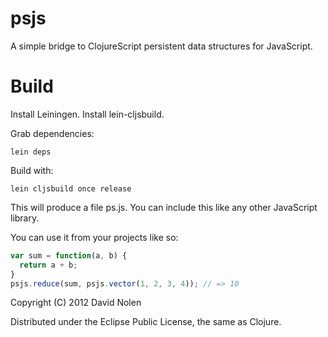 psjs
====

A simple bridge to ClojureScript persistent data structures for JavaScript.

Build
====

Install Leiningen. Install lein-cljsbuild.

Grab dependencies:

```shell
lein deps
```

Build with:

```shell
lein cljsbuild once release
```

This will produce a file ps.js. You can include this like any other JavaScript library.

You can use it from your projects like so:

```javascript
var sum = function(a, b) {
  return a + b;
}
psjs.reduce(sum, psjs.vector(1, 2, 3, 4)); // => 10
```

Copyright (C) 2012 David Nolen

Distributed under the Eclipse Public License, the same as Clojure.
